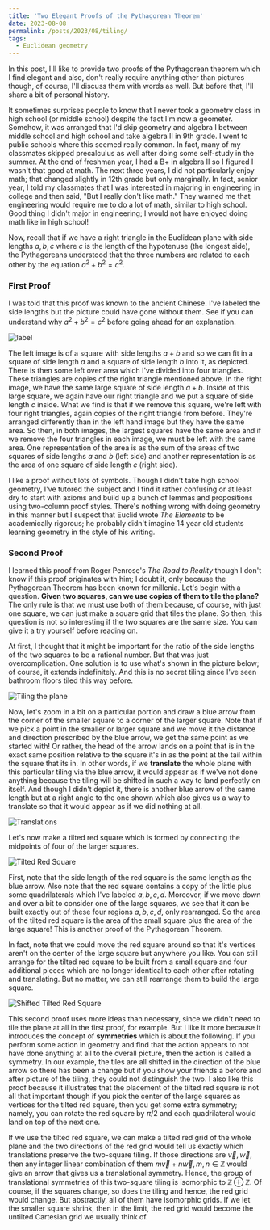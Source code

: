 ```yaml
---
title: 'Two Elegant Proofs of the Pythagorean Theorem'
date: 2023-08-08
permalink: /posts/2023/08/tiling/
tags:
  - Euclidean geometry
---
```


In this post, I'll like to provide two proofs of the Pythagorean theorem which I find elegant and also, don't really require anything other than pictures though, of course, I'll discuss them with words as well. But before that, I'll share a bit of personal history.

It sometimes surprises people to know that I never took a geometry class in high school (or middle school) despite the fact I'm now a geometer. Somehow, it was arranged that I'd skip geometry and algebra I between middle school and high school and take algebra II in 9th grade. I went to public schools where this seemed really common. In fact, many of my classmates skipped precalculus as well after doing some self-study in the summer. At the end of freshman year, I had a B+ in algebra II so I figured I wasn't that good at math. The next three years, I did not particularly enjoy math; that changed slightly in 12th grade but only marginally. In fact, senior year, I told my classmates that I was interested in majoring in engineering in college and then said, "But I really don't like math." They warned me that engineering would require me to do a lot of math, similar to high school. Good thing I didn't major in engineering; I would not have enjoyed doing math like in high school!

Now, recall that if we have a right triangle in the Euclidean plane with side lengths $a,b,c$ where $c$ is the length of the hypotenuse (the longest side), the Pythagoreans understood that the three numbers are related to each other by the equation $a^2 + b^2 = c^2$.

### First Proof

I was told that this proof was known to the ancient Chinese. I've labeled the side lengths but the picture could have gone without them. See if you can understand why $a^2+b^2=c^2$ before going ahead for an explanation.

![label](/files/proof1.png)

The left image is of a square with side lengths $a+b$ and so we can fit in a square of side length $a$ and a square of side length $b$ into it, as depicted. There is then some left over area which I've divided into four triangles. These triangles are copies of the right triangle mentioned above. In the right image, we have the same large square of side length $a+b$. Inside of this large square, we again have our right triangle and we put a square of side length $c$ inside. What we find is that if we remove this square, we're left with four right triangles, again copies of the right triangle from before. They're arranged differently than in the left hand image but they have the same area. So then, in both images, the largest squares have the same area and if we remove the four triangles in each image, we must be left with the same area. One representation of the area is as the sum of the areas of two squares of side lengths $a$ and $b$ (left side) and another representation is as the area of one square of side length $c$ (right side).

I like a proof without lots of symbols. Though I didn't take high school geometry, I've tutored the subject and I find it rather confusing or at least dry to start with axioms and build up a bunch of lemmas and propositions using two-column proof styles. There's nothing wrong with doing geometry in this manner but I suspect that Euclid wrote _The Elements_ to be academically rigorous; he probably didn't imagine 14 year old students learning geometry in the style of his writing.

### Second Proof

I learned this proof from Roger Penrose's _The Road to Reality_ though I don't know if this proof originates with him; I doubt it, only because the Pythagorean Theorem has been known for millenia. Let's begin with a question. **Given two squares, can we use copies of them to tile the plane?** The only rule is that we must use both of them because, of course, with just one square, we can just make a square grid that tiles the plane. So then, this question is not so interesting if the two squares are the same size. You can give it a try yourself before reading on.

At first, I thought that it might be important for the ratio of the side lengths of the two squares to be a rational number. But that was just overcomplication. One solution is to use what's shown in the picture below; of course, it extends indefinitely. And this is no secret tiling since I've seen bathroom floors tiled this way before.

![Tiling the plane](/files/tile.png)

Now, let's zoom in a bit on a particular portion and draw a blue arrow from the corner of the smaller square to a corner of the larger square. Note that if we pick a point in the smaller or larger square and we move it the distance and direction prescribed by the blue arrow, we get the same point as we started with! Or rather, the head of the arrow lands on a point that is in the exact same position relative to the square it's in as the point at the tail within the square that its in. In other words, if we **translate** the whole plane with this particular tiling via the blue arrow, it would appear as if we've not done anything because the tiling will be shifted in such a way to land perfectly on itself. And though I didn't depict it, there is another blue arrow of the same length but at a right angle to the one shown which also gives us a way to translate so that it would appear as if we did nothing at all.

![Translations](/files/translation.png)

Let's now make a tilted red square which is formed by connecting the midpoints of four of the larger squares.

![Tilted Red Square](/files/pythagoras1.png)

First, note that the side length of the red square is the same length as the blue arrow. Also note that the red square contains a copy of the little plus some quadrilaterals which I've labeled $a,b,c,d$. Moreover, if we move down and over a bit to consider one of the large squares, we see that it can be built exactly out of these four regions $a,b,c,d$, only rearranged. So the area of the tilted red square is the area of the small square plus the area of the large square! This is another proof of the Pythagorean Theorem.

In fact, note that we could move the red square around so that it's vertices aren't on the center of the large square but anywhere you like. You can still arrange for the tilted red square to be built from a small square and four additional pieces which are no longer identical to each other after rotating and translating. But no matter, we can still rearrange them to build the large square.

![Shifted Tilted Red Square](/files/pythagoras2.png)

This second proof uses more ideas than necessary, since we didn't need to tile the plane at all in the first proof, for example. But I like it more because it introduces the concept of **symmetries** which is about the following. If you perform some action in geometry and find that the action appears to not have done anything at all to the overall picture, then the action is called a symmetry. In our example, the tiles are all shifted in the direction of the blue arrow so there has been a change but if you show your friends a before and after picture of the tiling, they could not distinguish the two. I also like this proof because it illustrates that the placement of the tilted red square is not all that important though if you pick the center of the large squares as vertices for the tilted red square, then you get some extra symmetry; namely, you can rotate the red square by $\pi/2$ and each quadrilateral would land on top of the next one.

If we use the tilted red square, we can make a tilted red grid of the whole plane and the two directions of the red grid would tell us exactly which translations preserve the two-square tiling. If those directions are $\vec{v},\vec{w}$, then any integer linear combination of them $m\vec{v}+n \vec{w}, m,n \in \mathbb{Z}$ would give an arrow that gives us a translational symmetry. Hence, the group of translational symmetries of this two-square tiling is isomorphic to $\mathbb{Z}\oplus \mathbb{Z}$. Of course, if the squares change, so does the tiling and hence, the red grid would change. But abstractly, all of them have isomorphic grids. If we let the smaller square shrink, then in the limit, the red grid would become the untilted Cartesian grid we usually think of.
